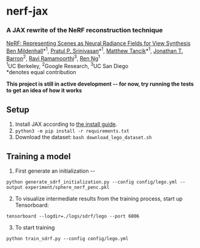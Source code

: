 # nerf-jax
### A JAX rewrite of the NeRF reconstruction technique

[NeRF: Representing Scenes as Neural Radiance Fields for View Synthesis](http://tancik.com/nerf)  
 [Ben Mildenhall](https://people.eecs.berkeley.edu/~bmild/)\*<sup>1</sup>,
 [Pratul P. Srinivasan](https://people.eecs.berkeley.edu/~pratul/)\*<sup>1</sup>,
 [Matthew Tancik](http://tancik.com/)\*<sup>1</sup>,
 [Jonathan T. Barron](http://jonbarron.info/)<sup>2</sup>,
 [Ravi Ramamoorthi](http://cseweb.ucsd.edu/~ravir/)<sup>3</sup>,
 [Ren Ng](https://www2.eecs.berkeley.edu/Faculty/Homepages/yirenng.html)<sup>1</sup> <br>
 <sup>1</sup>UC Berkeley, <sup>2</sup>Google Research, <sup>3</sup>UC San Diego  
  \*denotes equal contribution

**This project is still in active development -- for now, try running the tests to get an idea of how it works**

## Setup

1. Install JAX according to [the install guide](https://github.com/google/jax#installation).
2. `python3 -m pip install -r requirements.txt`
3. Download the dataset: `bash download_lego_dataset.sh`

## Training a model

1. First generate an initialization --

```
python generate_sdrf_initialization.py --config config/lego.yml --output experiment/sphere_nerf_penc.pkl
```

2. To visualize intermediate results from the training process, start up Tensorboard:

```
tensorboard --logdir=./logs/sdrf/lego --port 6006
```

3. To start training

```
python train_sdrf.py --config config/lego.yml
```
